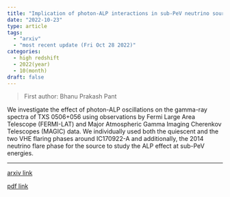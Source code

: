 ```yaml
---
title: "Implication of photon-ALP interactions in sub-PeV neutrino source TXS 0506+056"
date: "2022-10-23"
type: article
tags:
  - "arxiv"
  - "most recent update (Fri Oct 28 2022)"
categories:
  - high redshift
  - 2022(year)
  - 10(month)
draft: false
---
```


> First author: Bhanu Prakash Pant

 We investigate the effect of photon-ALP oscillations on the gamma-ray spectra
of TXS 0506+056 using observations by Fermi Large Area Telescope (FERMI-LAT)
and Major Atmospheric Gamma Imaging Cherenkov Telescopes (MAGIC) data. We
individually used both the quiescent and the two VHE flaring phases around
IC170922-A and additionally, the 2014 neutrino flare phase for the source to
study the ALP effect at sub-PeV energies.

---
[arxiv link](http://arxiv.org/abs/2210.12652v1)

[pdf link](http://arxiv.org/pdf/2210.12652v1)